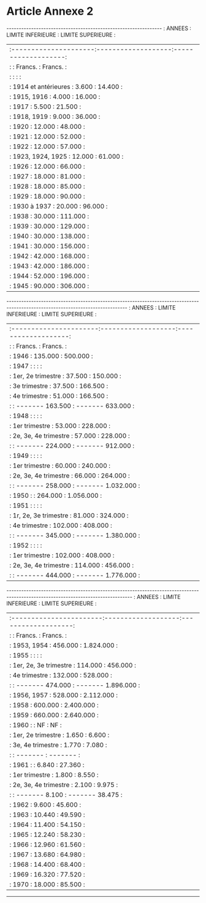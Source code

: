 # Article Annexe 2

--------------------------------------------------------------- :       ANNEES        : LIMITE INFERIEURE : LIMITE SUPERIEURE :

<table>
<tr>
<td> :---------------------:-------------------:-------------------:</td>
</tr>
<tr>
<td> :                     :      Francs.      :      Francs.      :</td>
</tr>
<tr>
<td> :                     :                   :                   :</td>
</tr>
<tr>
<td> : 1914 et antérieures :        3.600      :       14.400      :</td>
</tr>
<tr>
<td> : 1915, 1916          :        4.000      :       16.000      :</td>
</tr>
<tr>
<td> : 1917                :        5.500      :       21.500      :</td>
</tr>
<tr>
<td> : 1918, 1919          :        9.000      :       36.000      :</td>
</tr>
<tr>
<td> : 1920                :       12.000      :       48.000      :</td>
</tr>
<tr>
<td> : 1921                :       12.000      :       52.000      :</td>
</tr>
<tr>
<td> : 1922                :       12.000      :       57.000      :</td>
</tr>
<tr>
<td> : 1923, 1924, 1925    :       12.000      :       61.000      :</td>
</tr>
<tr>
<td> : 1926                :       12.000      :       66.000      :</td>
</tr>
<tr>
<td> : 1927                :       18.000      :       81.000      :</td>
</tr>
<tr>
<td> : 1928                :       18.000      :       85.000      :</td>
</tr>
<tr>
<td> : 1929                :       18.000      :       90.000      :</td>
</tr>
<tr>
<td> : 1930 à 1937         :       20.000      :       96.000      :</td>
</tr>
<tr>
<td> : 1938                :       30.000      :      111.000      :</td>
</tr>
<tr>
<td> : 1939                :       30.000      :      129.000      :</td>
</tr>
<tr>
<td> : 1940                :       30.000      :      138.000      :</td>
</tr>
<tr>
<td> : 1941                :       30.000      :      156.000      :</td>
</tr>
<tr>
<td> : 1942                :       42.000      :      168.000      :</td>
</tr>
<tr>
<td> : 1943                :       42.000      :      186.000      :</td>
</tr>
<tr>
<td> : 1944                :       52.000      :      196.000      :</td>
</tr>
<tr>
<td> : 1945                :       90.000      :      306.000      :</td>
</tr>
</table>

------------------------------------------------------------------------------------------------------------------------------- :        ANNEES        : LIMITE INFERIEURE : LIMITE SUPERIEURE :

<table>
<tr>
<td> :----------------------:-------------------:-------------------:</td>
</tr>
<tr>
<td> :                      :      Francs.      :      Francs.      :</td>
</tr>
<tr>
<td> : 1946                 :           135.000 :           500.000 :</td>
</tr>
<tr>
<td> : 1947 :               :                   :                   :</td>
</tr>
<tr>
<td> : 1er, 2e trimestre    :  37.500           : 150.000           :</td>
</tr>
<tr>
<td> : 3e trimestre         :  37.500           : 166.500           :</td>
</tr>
<tr>
<td> : 4e trimestre         :  51.000           : 166.500           :</td>
</tr>
<tr>
<td> :                      : -------   163.500 : -------   633.000 :</td>
</tr>
<tr>
<td> : 1948 :               :                   :                   :</td>
</tr>
<tr>
<td> : 1er trimestre        :  53.000           : 228.000           :</td>
</tr>
<tr>
<td> : 2e, 3e, 4e trimestre :  57.000           : 228.000           :</td>
</tr>
<tr>
<td> :                      : -------   224.000 : -------   912.000 :</td>
</tr>
<tr>
<td> : 1949 :               :                   :                   :</td>
</tr>
<tr>
<td> : 1er trimestre        :  60.000           : 240.000           :</td>
</tr>
<tr>
<td> : 2e, 3e, 4e trimestre :  66.000           : 264.000           :</td>
</tr>
<tr>
<td> :                      : -------   258.000 : ------- 1.032.000 :</td>
</tr>
<tr>
<td> : 1950 :               :           264.000 :         1.056.000 :</td>
</tr>
<tr>
<td> : 1951 :               :                   :                   :</td>
</tr>
<tr>
<td> : 1r, 2e, 3e trimestre :  81.000           : 324.000           :</td>
</tr>
<tr>
<td> : 4e trimestre         : 102.000           : 408.000           :</td>
</tr>
<tr>
<td> :                      : -------   345.000 : ------- 1.380.000 :</td>
</tr>
<tr>
<td> : 1952 :               :                   :                   :</td>
</tr>
<tr>
<td> : 1er trimestre        : 102.000           : 408.000           :</td>
</tr>
<tr>
<td> : 2e, 3e, 4e trimestre : 114.000           : 456.000           :</td>
</tr>
<tr>
<td> :                      : -------   444.000 : ------- 1.776.000 :</td>
</tr>
</table>

--------------------------------------------------------------------------------------------------------------------------------- :        ANNEES         : LIMITE INFERIEURE : LIMITE SUPERIEURE :

<table>
<tr>
<td> :-----------------------:-------------------:-------------------:</td>
</tr>
<tr>
<td> :                       :      Francs.      :      Francs.      :</td>
</tr>
<tr>
<td> : 1953, 1954            :           456.000 :         1.824.000 :</td>
</tr>
<tr>
<td> : 1955 :                :                   :                   :</td>
</tr>
<tr>
<td> : 1er, 2e, 3e trimestre : 114.000           : 456.000           :</td>
</tr>
<tr>
<td> : 4e trimestre          : 132.000           : 528.000           :</td>
</tr>
<tr>
<td> :                       : -------   474.000 : ------- 1.896.000 :</td>
</tr>
<tr>
<td> : 1956, 1957            :           528.000 :         2.112.000 :</td>
</tr>
<tr>
<td> : 1958                  :           600.000 :         2.400.000 :</td>
</tr>
<tr>
<td> : 1959                  :           660.000 :         2.640.000 :</td>
</tr>
<tr>
<td> : 1960 :                :    NF             :   NF              :</td>
</tr>
<tr>
<td> : 1er, 2e trimestre     :   1.650           :   6.600           :</td>
</tr>
<tr>
<td> : 3e, 4e trimestre      :   1.770           :   7.080           :</td>
</tr>
<tr>
<td> :                       : -------           : -------           :</td>
</tr>
<tr>
<td> : 1961 :                :             6.840 :            27.360 :</td>
</tr>
<tr>
<td> : 1er trimestre         :   1.800           :   8.550           :</td>
</tr>
<tr>
<td> : 2e, 3e, 4e trimestre  :   2.100           :   9.975           :</td>
</tr>
<tr>
<td> :                       : -------     8.100 : -------    38.475 :</td>
</tr>
<tr>
<td> : 1962                  :             9.600 :            45.600 :</td>
</tr>
<tr>
<td> : 1963                  :            10.440 :            49.590 :</td>
</tr>
<tr>
<td> : 1964                 :            11.400 :            54.150 :</td>
</tr>
<tr>
<td> : 1965                 :            12.240 :            58.230 :</td>
</tr>
<tr>
<td> : 1966                 :            12.960 :            61.560 :</td>
</tr>
<tr>
<td> : 1967                 :            13.680 :            64.980 :</td>
</tr>
<tr>
<td> : 1968                 :            14.400 :            68.400 :</td>
</tr>
<tr>
<td> : 1969                 :            16.320 :            77.520 :</td>
</tr>
<tr>
<td> : 1970                 :            18.000 :            85.500 :</td>
</tr>
</table>

----------------------------------------------------------------
